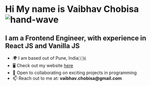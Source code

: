 <h1>Hi My name is Vaibhav Chobisa
    <img src="https://www.google.com/url?sa=i&url=https%3A%2F%2Femojipedia.org%2Fwaving-hand%2F&psig=AOvVaw1wdOZwcj52Y6ZJVh3tNt22&ust=1686130297963000&source=images&cd=vfe&ved=0CBEQjRxqFwoTCLinvP2qrv8CFQAAAAAdAAAAABAX"
        alt="hand-wave">
</h1>

<h2>I am a Frontend Engineer, with experience in React JS and Vanilla JS</h2>

<ul>
    <li>🌍 I am based out of Pune, India🇮🇳</li>
    <li>🖥️ Check out my website <a href="">here</a></li>
    <li>🤝 Open to collaborating on exciting projects in programming</li>
    <li>📫 Reach out to me at: <b>vaibhav.chobisa@gmail.com</b></li>
</ul>

<!--
**vaibhavchobisa/vaibhavchobisa** is a ✨ _special_ ✨ repository because its `README.md` (this file) appears on your GitHub profile.

Here are some ideas to get you started:

- 🔭 I’m currently working on ...
- 🌱 I’m currently learning ...
- 👯 I’m looking to collaborate on ...
- 🤔 I’m looking for help with ...
- 💬 Ask me about ...
- 📫 How to reach me: ...
- 😄 Pronouns: ...
- ⚡ Fun fact: ...
-->
